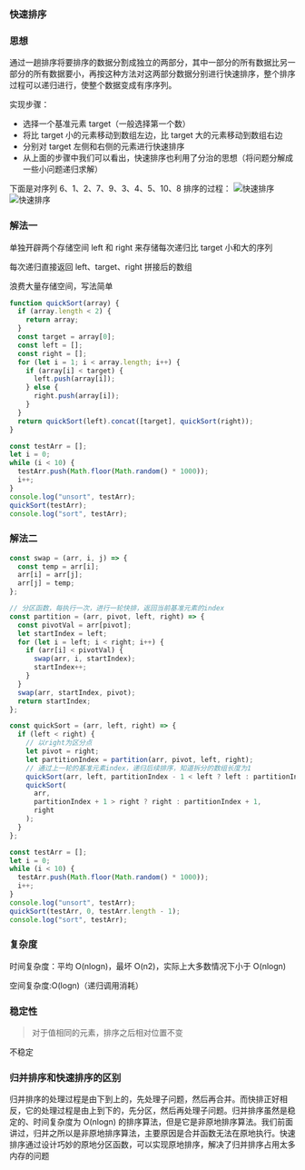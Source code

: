 ### 快速排序

### 思想

通过一趟排序将要排序的数据分割成独立的两部分，其中一部分的所有数据比另一部分的所有数据要小，再按这种方法对这两部分数据分别进行快速排序，整个排序过程可以递归进行，使整个数据变成有序序列。

实现步骤：

- 选择一个基准元素 target（一般选择第一个数）
- 将比 target 小的元素移动到数组左边，比 target 大的元素移动到数组右边
- 分别对 target 左侧和右侧的元素进行快速排序
- 从上面的步骤中我们可以看出，快速排序也利用了分治的思想（将问题分解成一些小问题递归求解）

下面是对序列 6、1、2、7、9、3、4、5、10、8 排序的过程：
<img :src="$withBase('/快速排序.jpg')" alt="快速排序" />
<img :src="$withBase('/快速排序.gif')" alt="快速排序" />

### 解法一

单独开辟两个存储空间 left 和 right 来存储每次递归比 target 小和大的序列

每次递归直接返回 left、target、right 拼接后的数组

浪费大量存储空间，写法简单

```js
function quickSort(array) {
  if (array.length < 2) {
    return array;
  }
  const target = array[0];
  const left = [];
  const right = [];
  for (let i = 1; i < array.length; i++) {
    if (array[i] < target) {
      left.push(array[i]);
    } else {
      right.push(array[i]);
    }
  }
  return quickSort(left).concat([target], quickSort(right));
}

const testArr = [];
let i = 0;
while (i < 10) {
  testArr.push(Math.floor(Math.random() * 1000));
  i++;
}
console.log("unsort", testArr);
quickSort(testArr);
console.log("sort", testArr);
```

### 解法二

```js
const swap = (arr, i, j) => {
  const temp = arr[i];
  arr[i] = arr[j];
  arr[j] = temp;
};

// 分区函数，每执行一次，进行一轮快排，返回当前基准元素的index
const partition = (arr, pivot, left, right) => {
  const pivotVal = arr[pivot];
  let startIndex = left;
  for (let i = left; i < right; i++) {
    if (arr[i] < pivotVal) {
      swap(arr, i, startIndex);
      startIndex++;
    }
  }
  swap(arr, startIndex, pivot);
  return startIndex;
};

const quickSort = (arr, left, right) => {
  if (left < right) {
    // 以right为区分点
    let pivot = right;
    let partitionIndex = partition(arr, pivot, left, right);
    // 通过上一轮的基准元素index，递归后续排序，知道拆分的数组长度为1
    quickSort(arr, left, partitionIndex - 1 < left ? left : partitionIndex - 1);
    quickSort(
      arr,
      partitionIndex + 1 > right ? right : partitionIndex + 1,
      right
    );
  }
};

const testArr = [];
let i = 0;
while (i < 10) {
  testArr.push(Math.floor(Math.random() * 1000));
  i++;
}
console.log("unsort", testArr);
quickSort(testArr, 0, testArr.length - 1);
console.log("sort", testArr);
```

### 复杂度

时间复杂度：平均 O(nlogn)，最坏 O(n2)，实际上大多数情况下小于 O(nlogn)

空间复杂度:O(logn)（递归调用消耗）

### 稳定性

> 对于值相同的元素，排序之后相对位置不变

不稳定

### 归并排序和快速排序的区别

归并排序的处理过程是由下到上的，先处理子问题，然后再合并。而快排正好相反，它的处理过程是由上到下的，先分区，然后再处理子问题。归并排序虽然是稳定的、时间复杂度为 O(nlogn) 的排序算法，但是它是非原地排序算法。我们前面讲过，归并之所以是非原地排序算法，主要原因是合并函数无法在原地执行。快速排序通过设计巧妙的原地分区函数，可以实现原地排序，解决了归并排序占用太多内存的问题
